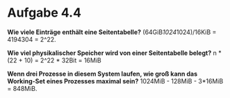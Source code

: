 # Aufgabe 4.4
**Wie viele Einträge enthält eine Seitentabelle?**
(64GiB*1024*1024)/16KiB = 4194304 = 2^22.

**Wie viel physikalischer Speicher wird von einer Seitentabelle belegt?**
n * (22 + 10) = 2^22 * 32Bit = 16MiB

**Wenn drei Prozesse in diesem System laufen, wie groß kann das Working-Set eines Prozesses maximal sein?**
1024MiB - 128MiB - 3*16MiB = 848MiB.
